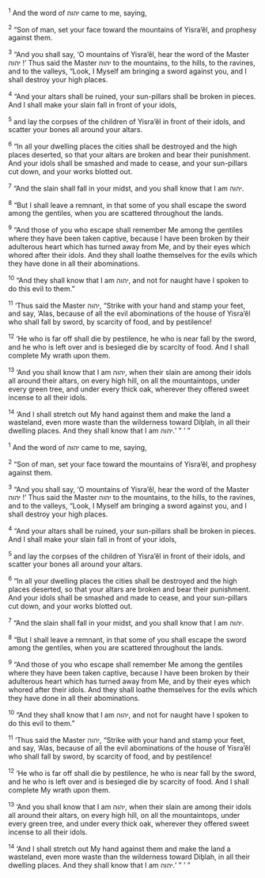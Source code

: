 <sup>1</sup> And the word of יהוה came to me, saying,

<sup>2</sup> “Son of man, set your face toward the mountains of Yisra’ĕl, and prophesy against them.

<sup>3</sup> “And you shall say, ‘O mountains of Yisra’ĕl, hear the word of the Master יהוה !’ Thus said the Master יהוה to the mountains, to the hills, to the ravines, and to the valleys, “Look, I Myself am bringing a sword against you, and I shall destroy your high places.

<sup>4</sup> “And your altars shall be ruined, your sun-pillars shall be broken in pieces. And I shall make your slain fall in front of your idols,

<sup>5</sup> and lay the corpses of the children of Yisra’ĕl in front of their idols, and scatter your bones all around your altars.

<sup>6</sup> “In all your dwelling places the cities shall be destroyed and the high places deserted, so that your altars are broken and bear their punishment. And your idols shall be smashed and made to cease, and your sun-pillars cut down, and your works blotted out.

<sup>7</sup> “And the slain shall fall in your midst, and you shall know that I am יהוה.

<sup>8</sup> “But I shall leave a remnant, in that some of you shall escape the sword among the gentiles, when you are scattered throughout the lands.

<sup>9</sup> “And those of you who escape shall remember Me among the gentiles where they have been taken captive, because I have been broken by their adulterous heart which has turned away from Me, and by their eyes which whored after their idols. And they shall loathe themselves for the evils which they have done in all their abominations.

<sup>10</sup> “And they shall know that I am יהוה, and not for naught have I spoken to do this evil to them.”

<sup>11</sup> ‘Thus said the Master יהוה, “Strike with your hand and stamp your feet, and say, ‘Alas, because of all the evil abominations of the house of Yisra’ĕl who shall fall by sword, by scarcity of food, and by pestilence!

<sup>12</sup> ‘He who is far off shall die by pestilence, he who is near fall by the sword, and he who is left over and is besieged die by scarcity of food. And I shall complete My wrath upon them.

<sup>13</sup> ‘And you shall know that I am יהוה, when their slain are among their idols all around their altars, on every high hill, on all the mountaintops, under every green tree, and under every thick oak, wherever they offered sweet incense to all their idols.

<sup>14</sup> ‘And I shall stretch out My hand against them and make the land a wasteland, even more waste than the wilderness toward Diḇlah, in all their dwelling places. And they shall know that I am יהוה.’ ” ’ ”

<sup>1</sup> And the word of יהוה came to me, saying,

<sup>2</sup> “Son of man, set your face toward the mountains of Yisra’ĕl, and prophesy against them.

<sup>3</sup> “And you shall say, ‘O mountains of Yisra’ĕl, hear the word of the Master יהוה !’ Thus said the Master יהוה to the mountains, to the hills, to the ravines, and to the valleys, “Look, I Myself am bringing a sword against you, and I shall destroy your high places.

<sup>4</sup> “And your altars shall be ruined, your sun-pillars shall be broken in pieces. And I shall make your slain fall in front of your idols,

<sup>5</sup> and lay the corpses of the children of Yisra’ĕl in front of their idols, and scatter your bones all around your altars.

<sup>6</sup> “In all your dwelling places the cities shall be destroyed and the high places deserted, so that your altars are broken and bear their punishment. And your idols shall be smashed and made to cease, and your sun-pillars cut down, and your works blotted out.

<sup>7</sup> “And the slain shall fall in your midst, and you shall know that I am יהוה.

<sup>8</sup> “But I shall leave a remnant, in that some of you shall escape the sword among the gentiles, when you are scattered throughout the lands.

<sup>9</sup> “And those of you who escape shall remember Me among the gentiles where they have been taken captive, because I have been broken by their adulterous heart which has turned away from Me, and by their eyes which whored after their idols. And they shall loathe themselves for the evils which they have done in all their abominations.

<sup>10</sup> “And they shall know that I am יהוה, and not for naught have I spoken to do this evil to them.”

<sup>11</sup> ‘Thus said the Master יהוה, “Strike with your hand and stamp your feet, and say, ‘Alas, because of all the evil abominations of the house of Yisra’ĕl who shall fall by sword, by scarcity of food, and by pestilence!

<sup>12</sup> ‘He who is far off shall die by pestilence, he who is near fall by the sword, and he who is left over and is besieged die by scarcity of food. And I shall complete My wrath upon them.

<sup>13</sup> ‘And you shall know that I am יהוה, when their slain are among their idols all around their altars, on every high hill, on all the mountaintops, under every green tree, and under every thick oak, wherever they offered sweet incense to all their idols.

<sup>14</sup> ‘And I shall stretch out My hand against them and make the land a wasteland, even more waste than the wilderness toward Diḇlah, in all their dwelling places. And they shall know that I am יהוה.’ ” ’ ”

